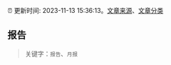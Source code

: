:alarm_clock: 更新时间: 2023-11-13 15:36:13。[文章来源](/README.md)、[文章分类](/TAGS.md)

## 报告


> 关键字：`报告`、`月报`



